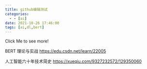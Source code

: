 ```yaml
---
title: github编辑测试
categories:
  - - [ai]
date: 2021-10-26 17:46:00
tags: [ai,dl,bert]
---
```


Click Me to see more!


<!-- more -->

BERT 理论与实战
https://edu.csdn.net/learn/22005


人工智能六十年技术简史
https://xueqiu.com/9327232572/129350060
